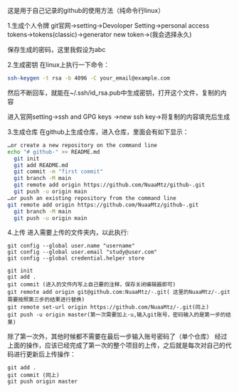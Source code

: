 这是用于自己记录的github的使用方法（纯命令行linux）

1.生成个人令牌
git官网->setting->Devoloper Setting->personal access tokens->tokens(classic)->generator new token->(我会选择永久)

保存生成的密码，这里我假设为abc

2.生成密钥
在linux上执行一下命令：
```bash
ssh-keygen -t rsa -b 4096 -C your_email@example.com
````
然后不断回车，就能在~/.ssh/id_rsa.pub中生成密钥，打开这个文件，复制的内容

进入官网setting->ssh and GPG keys ->new ssh key->将复制的内容填充后生成


3.生成仓库
在github上生成仓库，进入仓库，里面会有如下显示：
```bash
…or create a new repository on the command line
echo "# github-" >> README.md
  git init
  git add README.md
  git commit -m "first commit"
  git branch -M main
  git remote add origin https://github.com/NuaaMtz/github-.git
  git push -u origin main
…or push an existing repository from the command line
git remote add origin https://github.com/NuaaMtz/github-.git
  git branch -M main
  git push -u origin main
```

4.上传
进入需要上传的文件夹内，以此执行:

```
git config --global user.name "username"
git config --global user.email "study@user.com"
git config --global credential.helper store
````

```
git init
git add .
git commit (进入的文件内写上自己要的注释，保存关闭编辑器即可)
git remote add origin git@github.com:NuaaMtz/-.git( 这里的NuaaMtz/-.git需要按照第三步的结果进行替换)
git remote set-url origin https://github.com/NuaaMtz/-.git(同上)
git push -u origin master(第一次需要加上-u,输入git账号，密码输入的是第一步的结果)

```
除了第一次外，其他时候都不需要在最后一步输入账号密码了（单个仓库）
经过上面的操作，应该已经完成了第一次的整个项目的上传，之后就是每次对自己的代码进行更新后上传操作：
```
git add .
git commit (同上)
git push origin master
```

